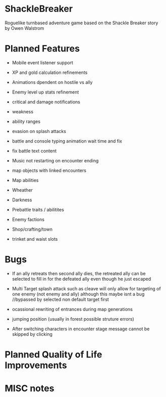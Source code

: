 # ShackleBreaker
Roguelike turnbased adventure game based on the Shackle Breaker story by Owen Walstrom

# Planned Features
* Mobile event listener support
* XP and gold calculation refinements
* Animations dpendent on hostile vs ally
* Enemy level up stats refinement
* critical and damage notifications
* weakness
* ability ranges
* evasion on splash attacks
* battle and console typing animation wait time and fix
* fix battle text content
* Music not restarting on encounter ending

* map objects with linked encounters
* Map abilities
* Wheather
* Darkness
* Prebattle traits / abilitites
* Enemy factions
* Shop/crafting/town
* trinket and waist slots


# Bugs
* If an ally retreats then second ally dies, the retreated ally can be selected to fill in for the defeated ally even though he just escaped
* Multi Target splash attack such as cleave will only allow for targeting of one enemy (not enemy and ally) although this maybe isnt a bug //bypassed by selected non default target first
* ocassional rewriting of entrances during map generations 
* jumping position (usually in forest possible struture errors)

* After switching characters in encounter stage message cannot be skipped by clicking



# Planned Quality of Life Improvements


# MISC notes

